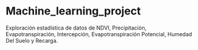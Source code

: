 # Machine_learning_project
Exploración estadística de datos de NDVI, Precipitación, Evapotranspiración, Intercepción, Evapotranspiración Potencial, Humedad Del Suelo y Recarga.
